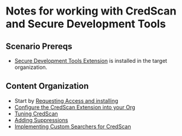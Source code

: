 # Notes for working with CredScan and Secure Development Tools

## Scenario Prereqs

- [Secure Development Tools Extension](https://marketplace.visualstudio.com/items?itemName=securedevelopmentteam.vss-secure-development-tools) is installed in the target organization.

## Content Organization

- Start by [Requesting Access and installing](./RequestAccessAndInstall.md)
- [Configure the CredScan Extension into your Org](./configuration.md)
- [Tuning CredScan](./TuningScanner.md)
- [Adding Suppressions](./Suppressions.md)
- [Implementing Custom Searchers for CredScan](./CredScanSearcher.md)
